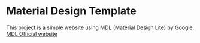 Material Design Template
=========================

This project is a simple website using MDL (Material Design Lite) by Google.
[MDL Official website](http://www.getmdl.io/)

#
